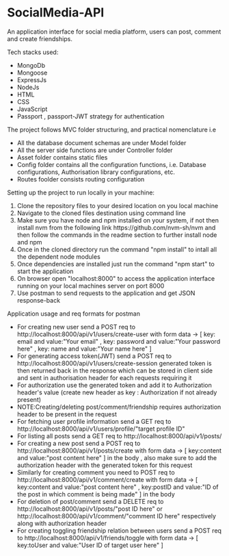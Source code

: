 # SocialMedia-API
An application interface for social media platform, users can post, comment and create friendships.

<p>Tech stacks used:
  <ul>
    <li>MongoDb</li>
    <li>Mongoose</li>
    <li>ExpressJs</li>
    <li>NodeJs</li>
    <li>HTML</li>
    <li>CSS</li>
    <li>JavaScript</li>
    <li>Passport , passport-JWT strategy for authentication</li>
  </ul>
</p>

<p>The project follows MVC folder structuring, and practical nomenclature i.e
   <ul>
    <li>All the database document schemas are under Model folder</li>
    <li>All the server side functions are under Controller folder</li>
    <li>Asset folder contains static files</li>
   <li>Config folder contains all the configuration functions, i.e. Database configurations, Authorisation library configurations, etc.</li>
     <li>Routes foolder consists routing configuration</li>
   </ul>
 </p>

<p>Setting up the project to run locally in your machine:
  <ol>
    <li>Clone the repository files to your desired location on you local machine</li>
    <li>Navigate to the cloned files destination using command line</li>
    <li>Make sure you have node and npm installed on your system, if not then install nvm from the following link https://github.com/nvm-sh/nvm and then follow the commands in the readme section to further install node and npm</li>
    <li>Once in the cloned directory run the command "npm install" to intall all the dependent node modules</li>
    <li>Once dependencies are installed just run the command "npm start" to start the application</li>
    <li>On browser open "localhost:8000" to access the application interface running on your local machines server on port 8000</li>
    <li>Use postman to send requests to the application and get JSON response-back</li>
  </ol>
</p>
<p>Application usage and req formats for postman
<ul>
    <li>For creating new user send a POST req to http://localhost:8000/api/v1/users/create-user with form data -> [ key: email and value:"Your email" , key: password and value:"Your password here" , key: name and value:"Your name here" ]</li>
    <li>For generating access token(JWT) send a POST req to http://localhost:8000/api/v1/users/create-session generated token is then returned back in the response which can be stored in client side and sent in authorisation header for each requests requiring it </li>
    <li>For authorization use the generated token and add it to Authorization header's value (create new header as key : Authorization if not already present) </li>
    <li>NOTE:Creating/deleting post/comment/friendship requires authorization header to be present in the request</li>
    <li>For fetching user profile information send a GET req to http://localhost:8000/api/v1/users/profile/"target profile ID" </li>
    <li>For listing all posts send a GET req to http://localhost:8000/api/v1/posts/ </li>
    <li>For creating a new post send a POST req to http://localhost:8000/api/v1/posts/create with form data -> [ key:content and value:"post content here" ] in the body , also make sure to add the authorization header with the generated token for this request</li>
    <li>Similarly for creating comment you need to POST req to http://localhost:8000/api/v1/comment/create with form data -> [ key:content and value:"post content here" , key:postID and value:"ID of the post in which comment is being made" ] in the body  </li>
    <li>For deletion of post/comment send a DELETE req to http://localhost:8000/api/v1/posts/"post ID here" or http://localhost:8000/api/v1/comment/"comment ID here" respectively along with authorization header</li>
    <li>For creating toggling friendship relation between users send a POST req to http://localhost:8000/api/v1/friends/toggle with form data -> [ key:toUser and value:"User ID of target user here" ]</li>
</ul>
</p>
